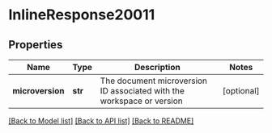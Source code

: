 # InlineResponse20011

## Properties
Name | Type | Description | Notes
------------ | ------------- | ------------- | -------------
**microversion** | **str** | The document microversion ID associated with the workspace or             version | [optional] 

[[Back to Model list]](../README.md#documentation-for-models) [[Back to API list]](../README.md#documentation-for-api-endpoints) [[Back to README]](../README.md)


